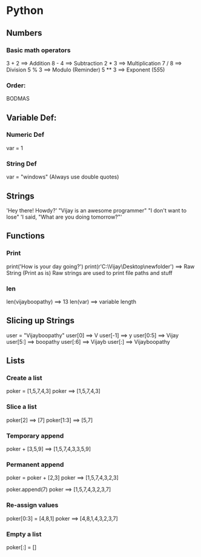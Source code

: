 # Python
## Numbers
### Basic math operators
3 + 2 ==> Addition
8 - 4 ==> Subtraction
2 * 3 ==> Multiplication
7 / 8 ==> Division
5 % 3 ==> Modulo (Reminder)
5 ** 3 ==> Exponent (5*5*5)

### Order:
BODMAS

## Variable Def:
### Numeric Def
var = 1
### String Def
var = "windows" (Always use double quotes)

## Strings
'Hey there! Howdy?'
"Vijay is an awesome programmer"
"I don\'t want to lose"
'I said, "What are you doing tomorrow?"'

## Functions
### Print
print('How is your day going?')
print(r'C:\Vijay\Desktop\newfolder') ==> Raw String (Print as is)
Raw strings are used to print file paths and stuff

### len
len(vijayboopathy) ==> 13
len(var) ==> variable length

## Slicing up Strings
user = "Vijayboopathy"
user[0] ==> V
user[-1] ==> y
user[0:5] ==> Vijay
user[5:] ==> boopathy
user[:6] ==> Vijayb
user[:] ==> Vijayboopathy

## Lists
### Create a list
poker = [1,5,7,4,3]
poker ==> [1,5,7,4,3]

### Slice a list
poker[2] ==> [7]
poker[1:3] ==> [5,7]

### Temporary append
poker + [3,5,9] ==> [1,5,7,4,3,3,5,9]

### Permanent append
poker = poker + [2,3]
poker ==> [1,5,7,4,3,2,3]

poker.append(7)
poker ==> [1,5,7,4,3,2,3,7]

### Re-assign values
poker[0:3] = [4,8,1]
poker ==> [4,8,1,4,3,2,3,7]

### Empty a list
poker[:] = []
